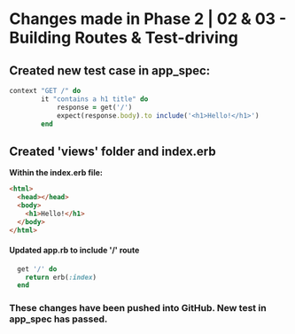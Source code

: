 # Changes made in Phase 2 | 02 & 03 - Building Routes & Test-driving

## Created new test case in app_spec:

```ruby
context "GET /" do
        it "contains a h1 title" do
            response = get('/')
            expect(response.body).to include('<h1>Hello!</h1>')
        end
```

## Created 'views' folder and index.erb

**Within the index.erb file:**

```html
<html>
  <head></head>
  <body>
    <h1>Hello!</h1>
  </body>
</html>
```

#### Updated app.rb to include '/' route

```ruby
  get '/' do
    return erb(:index)
  end
```

### These changes have been pushed into GitHub. New test in app_spec has passed.